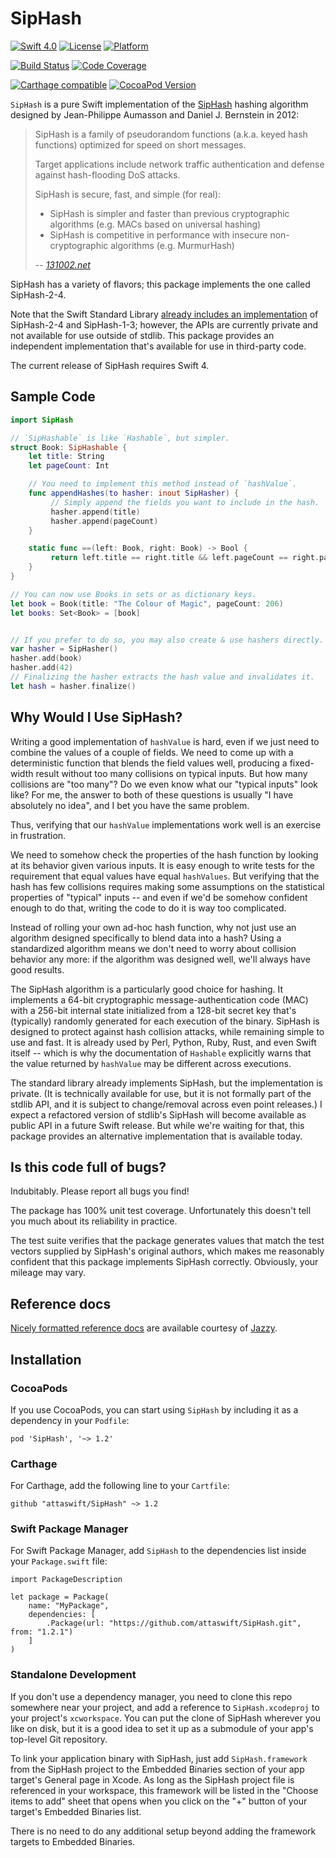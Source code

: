 # SipHash

[![Swift 4.0](https://img.shields.io/badge/Swift-4-blue.svg)](https://swift.org)
[![License](https://img.shields.io/badge/licence-MIT-blue.svg)](https://github.com/attaswift/SipHash/blob/master/LICENSE.md)
[![Platform](https://img.shields.io/badge/platforms-macOS%20∙%20iOS%20∙%20watchOS%20∙%20tvOS%20∙%20Linux-blue.svg)](https://developer.apple.com/platforms/)

[![Build Status](https://travis-ci.org/attaswift/SipHash.svg?branch=master)](https://travis-ci.org/attaswift/SipHash)
[![Code Coverage](https://codecov.io/github/attaswift/SipHash/coverage.svg?branch=master)](https://codecov.io/github/attaswift/SipHash?branch=master)

[![Carthage compatible](https://img.shields.io/badge/Carthage-compatible-4BC51D.svg)](https://github.com/Carthage/Carthage)
[![CocoaPod Version](https://img.shields.io/cocoapods/v/SipHash.svg)](http://cocoapods.org/pods/SipHash)

`SipHash` is a pure Swift implementation of the [SipHash] hashing algorithm designed by
Jean-Philippe Aumasson and Daniel J. Bernstein in 2012:

[SipHash]: https://131002.net/siphash

> SipHash is a family of pseudorandom functions (a.k.a. keyed hash functions) optimized for speed on short messages.
>
> Target applications include network traffic authentication and defense against hash-flooding DoS attacks.
>
> SipHash is secure, fast, and simple (for real):
> - SipHash is simpler and faster than previous cryptographic algorithms (e.g. MACs based on universal hashing)
> - SipHash is competitive in performance with insecure non-cryptographic algorithms (e.g. MurmurHash)
>
> -- <cite>[131002.net][SipHash]</cite>

SipHash has a variety of flavors; this package implements the one called SipHash-2-4.

Note that the Swift Standard Library [already includes an implementation][stdlib] of SipHash-2-4 and SipHash-1-3;
however, the APIs are currently private and not available for use outside of stdlib. This package provides an
independent implementation that's available for use in third-party code.

[stdlib]: https://github.com/apple/swift/blob/master/stdlib/public/core/SipHash.swift.gyb

The current release of SipHash requires Swift 4.

## Sample Code

```swift
import SipHash

// `SipHashable` is like `Hashable`, but simpler.
struct Book: SipHashable {
    let title: String
    let pageCount: Int

    // You need to implement this method instead of `hashValue`.
    func appendHashes(to hasher: inout SipHasher) {
         // Simply append the fields you want to include in the hash.
         hasher.append(title)
         hasher.append(pageCount)
    }

    static func ==(left: Book, right: Book) -> Bool {
         return left.title == right.title && left.pageCount == right.pageCount
    }
}

// You can now use Books in sets or as dictionary keys.
let book = Book(title: "The Colour of Magic", pageCount: 206)
let books: Set<Book> = [book]


// If you prefer to do so, you may also create & use hashers directly.
var hasher = SipHasher()
hasher.add(book)
hasher.add(42)
// Finalizing the hasher extracts the hash value and invalidates it.
let hash = hasher.finalize()
```

## Why Would I Use SipHash?

Writing a good implementation of `hashValue` is hard, even if we just need to combine the values of a couple of fields.
We need to come up with a deterministic function that blends the field values well, producing a fixed-width
result without too many collisions on typical inputs. But how many collisions are "too many"? Do we even know what
our "typical inputs" look like? For me, the answer to both of these questions is usually "I have absolutely no idea",
and I bet you have the same problem.

Thus, verifying that our `hashValue` implementations work well is an exercise in frustration.

We need to somehow check the properties of the hash function by looking at its behavior given various inputs.
It is easy enough to write tests for the requirement that equal values have equal `hashValues`.
But verifying that the hash has few collisions requires making some assumptions on the
statistical properties of "typical" inputs -- and even if we'd be somehow confident enough to do that, writing the code
to do it is way too complicated.

Instead of rolling your own ad-hoc hash function, why not just use an algorithm designed specifically to blend data
into a hash? Using a standardized algorithm means we don't need to worry about collision behavior any more: if the
algorithm was designed well, we'll always have good results.

The SipHash algorithm is a particularly good choice for hashing. It implements a 64-bit cryptographic
message-authentication code (MAC) with a 256-bit internal state initialized from a 128-bit secret key that's (typically)
randomly generated for each execution of the binary.
SipHash is designed to protect against hash collision attacks, while remaining simple to use and fast.
It is already used by Perl, Python, Ruby, Rust, and even Swift itself -- which is why the documentation of `Hashable`
explicitly warns that the value returned by `hashValue` may be different across executions.

The standard library already implements SipHash, but the implementation is private. (It is technically available
for use, but it is not formally part of the stdlib API, and it is subject to change/removal across even point releases.)
I expect a refactored version of stdlib's SipHash will become available as public API in a future Swift release.
But while we're waiting for that, this package provides an alternative implementation that is available today.

## Is this code full of bugs?

Indubitably. Please report all bugs you find!

The package has 100% unit test coverage. Unfortunately this doesn't tell you much about its reliability in practice.

The test suite verifies that the package generates values that match the test vectors supplied by SipHash's original
authors, which makes me reasonably confident that this package implements SipHash correctly.
Obviously, your mileage may vary.

## Reference docs

[Nicely formatted reference docs][docs] are available courtesy of [Jazzy].

[docs]: https://attaswift.github.io/SipHash/
[Jazzy]: https://github.com/realm/jazzy

## Installation

### CocoaPods

If you use CocoaPods, you can start using `SipHash` by including it as a dependency in your `Podfile`:

```
pod 'SipHash', '~> 1.2'
```

### Carthage

For Carthage, add the following line to your `Cartfile`:

```
github "attaswift/SipHash" ~> 1.2
```

### Swift Package Manager

For Swift Package Manager, add `SipHash` to the dependencies list inside your `Package.swift` file:

```
import PackageDescription

let package = Package(
    name: "MyPackage",
    dependencies: [
        .Package(url: "https://github.com/attaswift/SipHash.git", from: "1.2.1")
    ]
)
```

### Standalone Development

If you don't use a dependency manager, you need to clone this repo somewhere near your project, and add a reference to `SipHash.xcodeproj` to your project's `xcworkspace`. You can put the clone of SipHash wherever you like on disk, but it is a good idea to set it up as a submodule of your app's top-level Git repository.

To link your application binary with SipHash, just add `SipHash.framework` from the SipHash project to the Embedded Binaries section of your app target's General page in Xcode. As long as the SipHash project file is referenced in your workspace, this framework will be listed in the "Choose items to add" sheet that opens when you click on the "+" button of your target's Embedded Binaries list.

There is no need to do any additional setup beyond adding the framework targets to Embedded Binaries.
